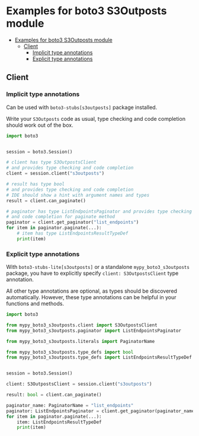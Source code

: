 <a id="examples-for-boto3-s3outposts-module"></a>

# Examples for boto3 S3Outposts module

- [Examples for boto3 S3Outposts module](#examples-for-boto3-s3outposts-module)
  - [Client](#client)
    - [Implicit type annotations](#implicit-type-annotations)
    - [Explicit type annotations](#explicit-type-annotations)

<a id="client"></a>

## Client

<a id="implicit-type-annotations"></a>

### Implicit type annotations

Can be used with `boto3-stubs[s3outposts]` package installed.

Write your `S3Outposts` code as usual, type checking and code completion should
work out of the box.

```python
import boto3


session = boto3.Session()

# client has type S3OutpostsClient
# and provides type checking and code completion
client = session.client("s3outposts")

# result has type bool
# and provides type checking and code completion
# IDE should show a hint with argument names and types
result = client.can_paginate()

# paginator has type ListEndpointsPaginator and provides type checking
# and code completion for paginate method
paginator = client.get_paginator("list_endpoints")
for item in paginator.paginate(...):
    # item has type ListEndpointsResultTypeDef
    print(item)
```

<a id="explicit-type-annotations"></a>

### Explicit type annotations

With `boto3-stubs-lite[s3outposts]` or a standalone `mypy_boto3_s3outposts`
package, you have to explicitly specify `client: S3OutpostsClient` type
annotation.

All other type annotations are optional, as types should be discovered
automatically. However, these type annotations can be helpful in your functions
and methods.

```python
import boto3

from mypy_boto3_s3outposts.client import S3OutpostsClient
from mypy_boto3_s3outposts.paginator import ListEndpointsPaginator

from mypy_boto3_s3outposts.literals import PaginatorName

from mypy_boto3_s3outposts.type_defs import bool
from mypy_boto3_s3outposts.type_defs import ListEndpointsResultTypeDef


session = boto3.Session()

client: S3OutpostsClient = session.client("s3outposts")

result: bool = client.can_paginate()

paginator_name: PaginatorName = "list_endpoints"
paginator: ListEndpointsPaginator = client.get_paginator(paginator_name)
for item in paginator.paginate(...):
    item: ListEndpointsResultTypeDef
    print(item)
```
